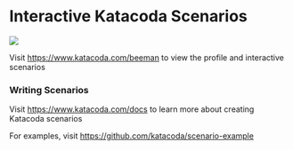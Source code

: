 # Interactive Katacoda Scenarios

[![](http://shields.katacoda.com/katacoda/beeman/count.svg)](https://www.katacoda.com/beeman "Get your profile on Katacoda.com")

Visit https://www.katacoda.com/beeman to view the profile and interactive scenarios

### Writing Scenarios
Visit https://www.katacoda.com/docs to learn more about creating Katacoda scenarios

For examples, visit https://github.com/katacoda/scenario-example
